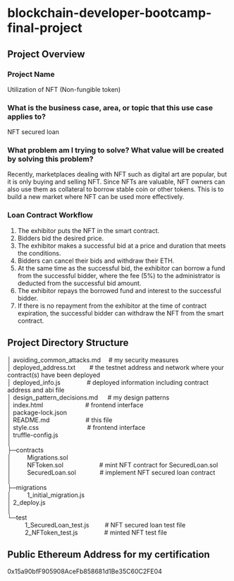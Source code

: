 # blockchain-developer-bootcamp-final-project
## Project Overview

### Project Name
Utilization of NFT (Non-fungible token)

### What is the business case, area, or topic that this use case applies to?
NFT secured loan

### What problem am I trying to solve? What value will be created by solving this problem?
Recently, marketplaces dealing with NFT such as digital art are popular, but it is only buying and selling NFT. 
Since NFTs are valuable, NFT owners can also use them as collateral to borrow stable coin or other tokens. 
This is to build a new market where NFT can be used more effectively.

### Loan Contract Workflow
1. The exhibitor puts the NFT in the smart contract.
2. Bidders bid the desired price.
3. The exhibitor makes a successful bid at a price and duration that meets the conditions.
4. Bidders can cancel their bids and withdraw their ETH. 
5. At the same time as the successful bid, the exhibitor can borrow a fund from the successful bidder, where the fee (5%) to the administrator is deducted from the successful bid amount.
6. The exhibitor repays the borrowed fund and interest to the successful bidder.
7. If there is no repayment from the exhibitor at the time of contract expiration, the successful bidder can withdraw the NFT from the smart contract.

## Project Directory Structure  
│  avoiding_common_attacks.md  &emsp;# my security measures  
│  deployed_address.txt  &emsp;&emsp;# the testnet address and network where your contract(s) have been deployed  
│  deployed_info.js  &emsp;&emsp;&emsp;&emsp;# deployed information including contract address and abi file  
│  design_pattern_decisions.md  &emsp;&nbsp;# my design patterns  
│  index.html  &emsp;&emsp;&emsp;&emsp;&emsp;&emsp;&nbsp;&nbsp;# frontend interface  
│  package-lock.json  
│  README.md  &emsp;&emsp;&emsp;&emsp;&emsp;&nbsp;&nbsp;# this file  
│  style.css  &emsp;&emsp;&emsp;&emsp;&emsp;&emsp;&emsp;&nbsp;&nbsp;# frontend interface  
│  truffle-config.js  
│  
├─contracts  
│  &emsp;&emsp;    Migrations.sol                     
│  &emsp;&emsp;    NFToken.sol  &emsp;&emsp;&emsp;&emsp;&emsp;&nbsp;&nbsp;# mint NFT contract for SecuredLoan.sol  
│  &emsp;&emsp;    SecuredLoan.sol  &emsp;&emsp;&emsp;&nbsp;&nbsp;# implement NFT secured loan contract  
│      
├─migrations  
│  &emsp;&emsp;    1_initial_migration.js           
│                  2_deploy.js  
│  
└─test  
&nbsp;   &emsp;&emsp;     1_SecuredLoan_test.js  &emsp;&emsp;&nbsp;# NFT secured loan test file  
&nbsp;   &emsp;&emsp;     2_NFToken_test.js  &emsp;&emsp;&emsp;&emsp;# minted NFT test file  

## Public Ethereum Address for my certification
0x15a90bfF905908AceFb858681d1Be35C60C2FE04